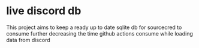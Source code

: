# live discord db

This project aims to keep a ready up to date sqlite db for sourcecred to consume further decreasing the 
time github actions consume while loading data from discord
